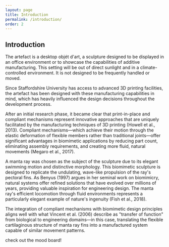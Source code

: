 ```yaml
---
layout: page
title: Introduction
permalink: /introduction/
order: 2
---
```


## Introduction

The artefact is a desktop objét d'art, a sculpture designed to be displayed in an office environment or to showcase the capabilities of additive manufacturing. This setting will be out of direct sunlight and in a climate-controlled environment. It is not designed to be frequently handled or moved.

Since Staffordshire University has access to advanced 3D printing facilities, the artefact has been designed with these manufacturing capabilities in mind, which has heavily influenced the design decisions throughout the development process.

After an initial research phase, it became clear that print-in-place and compliant mechanisms represent innovative approaches that are uniquely facilitated by the manufacturing techniques of 3D printing (Howell et al., 2013). Compliant mechanisms—which achieve their motion through the elastic deformation of flexible members rather than traditional joints—offer significant advantages in biomimetic applications by reducing part count, eliminating assembly requirements, and creating more fluid, natural movements (Megaro et al., 2017).

A manta ray was chosen as the subject of the sculpture due to its elegant swimming motion and distinctive morphology. This biomimetic sculpture is designed to replicate the undulating, wave-like propulsion of the ray's pectoral fins. As Benyus (1997) argues in her seminal work on biomimicry, natural systems offer refined solutions that have evolved over millions of years, providing valuable inspiration for engineering design. The manta ray's efficient locomotion through fluid environments represents a particularly elegant example of nature's ingenuity (Fish et al., 2018).

The integration of compliant mechanisms with biomimetic design principles aligns well with what Vincent et al. (2006) describe as "transfer of function" from biological to engineering domains—in this case, translating the flexible cartilaginous structure of manta ray fins into a manufactured system capable of similar movement patterns.

check out the mood board!